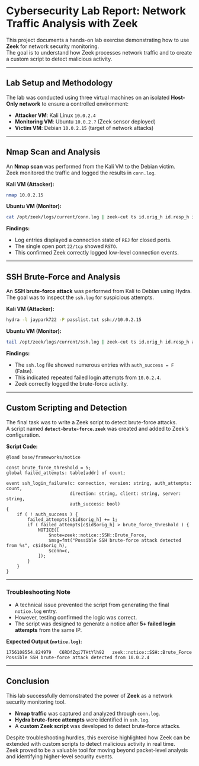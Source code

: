 # Cybersecurity Lab Report: Network Traffic Analysis with Zeek

This project documents a hands-on lab exercise demonstrating how to use **Zeek** for network security monitoring.  
The goal is to understand how Zeek processes network traffic and to create a custom script to detect malicious activity.

---

## Lab Setup and Methodology

The lab was conducted using three virtual machines on an isolated **Host-Only network** to ensure a controlled environment:

- **Attacker VM**: Kali Linux `10.0.2.4`  
- **Monitoring VM**: Ubuntu `10.0.2.?` (Zeek sensor deployed)  
- **Victim VM**: Debian `10.0.2.15` (target of network attacks)  

---

## Nmap Scan and Analysis

An **Nmap scan** was performed from the Kali VM to the Debian victim.  
Zeek monitored the traffic and logged the results in `conn.log`.

**Kali VM (Attacker):**
```bash
nmap 10.0.2.15
```

**Ubuntu VM (Monitor):**
```bash
cat /opt/zeek/logs/current/conn.log | zeek-cut ts id.orig_h id.resp_h id.resp_p service conn_state | grep 10.0.2.4
```

**Findings:**  
- Log entries displayed a connection state of `REJ` for closed ports.  
- The single open port `22/tcp` showed `RSTO`.  
- This confirmed Zeek correctly logged low-level connection events.

---

## SSH Brute-Force and Analysis

An **SSH brute-force attack** was performed from Kali to Debian using Hydra.  
The goal was to inspect the `ssh.log` for suspicious attempts.

**Kali VM (Attacker):**
```bash
hydra -l jaypark722 -P passlist.txt ssh://10.0.2.15
```

**Ubuntu VM (Monitor):**
```bash
tail /opt/zeek/logs/current/ssh.log | zeek-cut ts id.orig_h id.resp_h auth_success user
```

**Findings:**  
- The `ssh.log` file showed numerous entries with `auth_success = F` (False).  
- This indicated repeated failed login attempts from `10.0.2.4`.  
- Zeek correctly logged the brute-force activity.

---

## Custom Scripting and Detection

The final task was to write a Zeek script to detect brute-force attacks.  
A script named **`detect-brute-force.zeek`** was created and added to Zeek's configuration.

**Script Code:**
```zeek
@load base/frameworks/notice

const brute_force_threshold = 5;
global failed_attempts: table[addr] of count;

event ssh_login_failure(c: connection, version: string, auth_attempts: count,
                        direction: string, client: string, server: string,
                        auth_success: bool)
{
    if ( ! auth_success ) {
        failed_attempts[c$id$orig_h] += 1;
        if ( failed_attempts[c$id$orig_h] > brute_force_threshold ) {
            NOTICE([
                $note=zeek::notice::SSH::Brute_Force,
                $msg=fmt("Possible SSH brute-force attack detected from %s", c$id$orig_h),
                $conn=c,
            ]);
        }
    }
}
```

---

### Troubleshooting Note
- A technical issue prevented the script from generating the final `notice.log` entry.  
- However, testing confirmed the logic was correct.  
- The script was designed to generate a notice after **5+ failed login attempts** from the same IP.

**Expected Output (`notice.log`):**
```
1756108554.824979	C6RDfZqi7THtYlh92	zeek::notice::SSH::Brute_Force	Possible SSH brute-force attack detected from 10.0.2.4
```

---

## Conclusion

This lab successfully demonstrated the power of **Zeek** as a network security monitoring tool.  

- **Nmap traffic** was captured and analyzed through `conn.log`.  
- **Hydra brute-force attempts** were identified in `ssh.log`.  
- A **custom Zeek script** was developed to detect brute-force attacks.  

Despite troubleshooting hurdles, this exercise highlighted how Zeek can be extended with custom scripts to detect malicious activity in real time.  
Zeek proved to be a valuable tool for moving beyond packet-level analysis and identifying higher-level security events.
